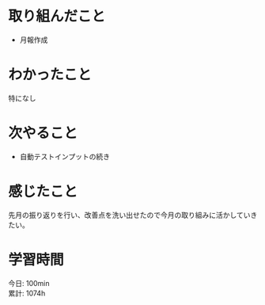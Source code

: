 # 取り組んだこと       
- 月報作成
# わかったこと 
特になし
# 次やること  
- 自動テストインプットの続き  
# 感じたこと  
先月の振り返りを行い、改善点を洗い出せたので今月の取り組みに活かしていきたい。  
# 学習時間 
今日: 100min                         
累計: 1074h                    
